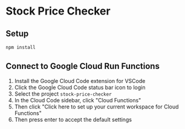 # Stock Price Checker

## Setup

```bash
npm install
```

## Connect to Google Cloud Run Functions

1. Install the Google Cloud Code extension for VSCode
2. Click the Google Cloud Code status bar icon to login
3. Select the project `stock-price-checker`
4. In the Cloud Code sidebar, click "Cloud Functions"
5. Then click "Click here to set up your current workspace for Cloud Functions"
6. Then press enter to accept the default settings
